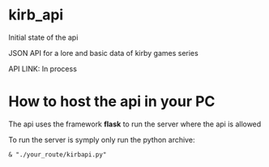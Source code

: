 # kirb_api
Initial state of the api

JSON API for a lore and basic data of kirby games series

API LINK: In process

# How to host the api in your PC
The api uses the framework **flask** to run the server where the api is allowed 

To run the  server is symply only run the python archive:

```& "./your_route/kirbapi.py"```
